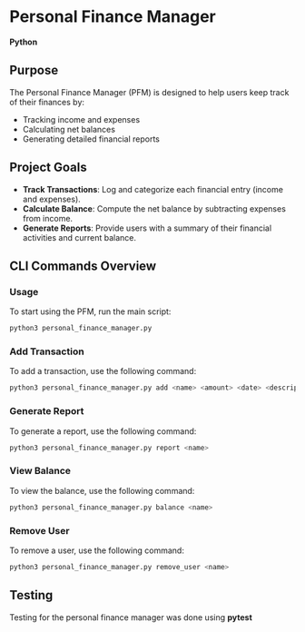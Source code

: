 # Personal Finance Manager 
**Python**

## Purpose
The Personal Finance Manager (PFM) is designed to help users keep track of their finances by:
- Tracking income and expenses
- Calculating net balances
- Generating detailed financial reports

## Project Goals
- **Track Transactions**: Log and categorize each financial entry (income and expenses).
- **Calculate Balance**: Compute the net balance by subtracting expenses from income.
- **Generate Reports**: Provide users with a summary of their financial activities and current balance.

## CLI Commands Overview

### Usage
To start using the PFM, run the main script:
```bash
python3 personal_finance_manager.py
```
### Add Transaction
To add a transaction, use the following command:
```bash
python3 personal_finance_manager.py add <name> <amount> <date> <description>
```
### Generate Report
To generate a report, use the following command:
```bash
python3 personal_finance_manager.py report <name>
```
### View Balance
To view the balance, use the following command:
```bash
python3 personal_finance_manager.py balance <name>
```
### Remove User
To remove a user, use the following command:
```bash
python3 personal_finance_manager.py remove_user <name>
```
 
## Testing
Testing for the personal finance manager was done using **pytest**


